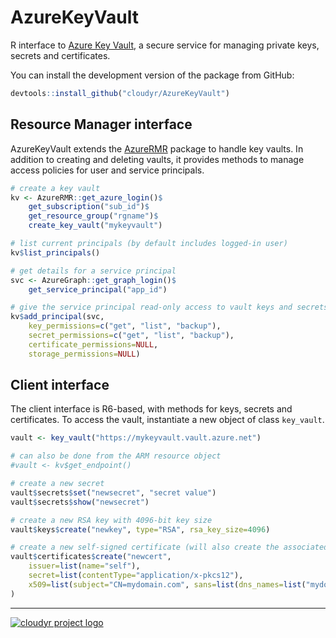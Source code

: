 # AzureKeyVault

R interface to [Azure Key Vault](https://azure.microsoft.com/services/key-vault/), a secure service for managing private keys, secrets and certificates.

You can install the development version of the package from GitHub:

```r
devtools::install_github("cloudyr/AzureKeyVault")
```

## Resource Manager interface

AzureKeyVault extends the [AzureRMR](https://github.com/cloudyr/AzureRMR) package to handle key vaults. In addition to creating and deleting vaults, it provides methods to manage access policies for user and service principals.

```r
# create a key vault
kv <- AzureRMR::get_azure_login()$
    get_subscription("sub_id")$
    get_resource_group("rgname")$
    create_key_vault("mykeyvault")

# list current principals (by default includes logged-in user)
kv$list_principals()

# get details for a service principal
svc <- AzureGraph::get_graph_login()$
    get_service_principal("app_id")

# give the service principal read-only access to vault keys and secrets
kv$add_principal(svc,
    key_permissions=c("get", "list", "backup"),
    secret_permissions=c("get", "list", "backup"),
    certificate_permissions=NULL,
    storage_permissions=NULL)
```

## Client interface

The client interface is R6-based, with methods for keys, secrets and certificates. To access the vault, instantiate a new object of class `key_vault`.

```r
vault <- key_vault("https://mykeyvault.vault.azure.net")

# can also be done from the ARM resource object
#vault <- kv$get_endpoint()

# create a new secret
vault$secrets$set("newsecret", "secret value")
vault$secrets$show("newsecret")

# create a new RSA key with 4096-bit key size
vault$keys$create("newkey", type="RSA", rsa_key_size=4096)

# create a new self-signed certificate (will also create the associated key and secret)
vault$certificates$create("newcert",
    issuer=list(name="self"),
    secret=list(contentType="application/x-pkcs12"),
    x509=list(subject="CN=mydomain.com", sans=list(dns_names=list("mydomain.com")))
)
```

---
[![cloudyr project logo](https://i.imgur.com/JHS98Y7.png)](https://github.com/cloudyr)
